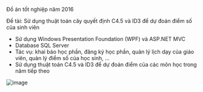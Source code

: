 Đồ án tốt nghiệp năm 2016

Đề tài: Sử dụng thuật toán cây quyết định C4.5 và ID3 để dự đoán điểm số của sinh viên
- Sử dụng Windows Presentation Foundation (WPF) và ASP.NET MVC
- Database SQL Server
- Tác vụ: khai báo học phần, đăng ký học phần, quản lý lịch dạy của giáo viên, quản lý điểm số của học sinh, ...
- Sử dụng thuật toán C4.5 và ID3 để dự đoán điểm của các môn học trong năm tiếp theo

![image](https://github.com/user-attachments/assets/ba25e324-ed5c-49e6-b7a2-842da52a3bb0)
